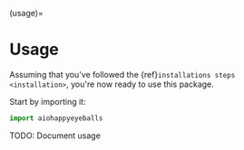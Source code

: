 (usage)=

# Usage

Assuming that you've followed the {ref}`installations steps <installation>`, you're now ready to use this package.

Start by importing it:

```python
import aiohappyeyeballs
```

TODO: Document usage
